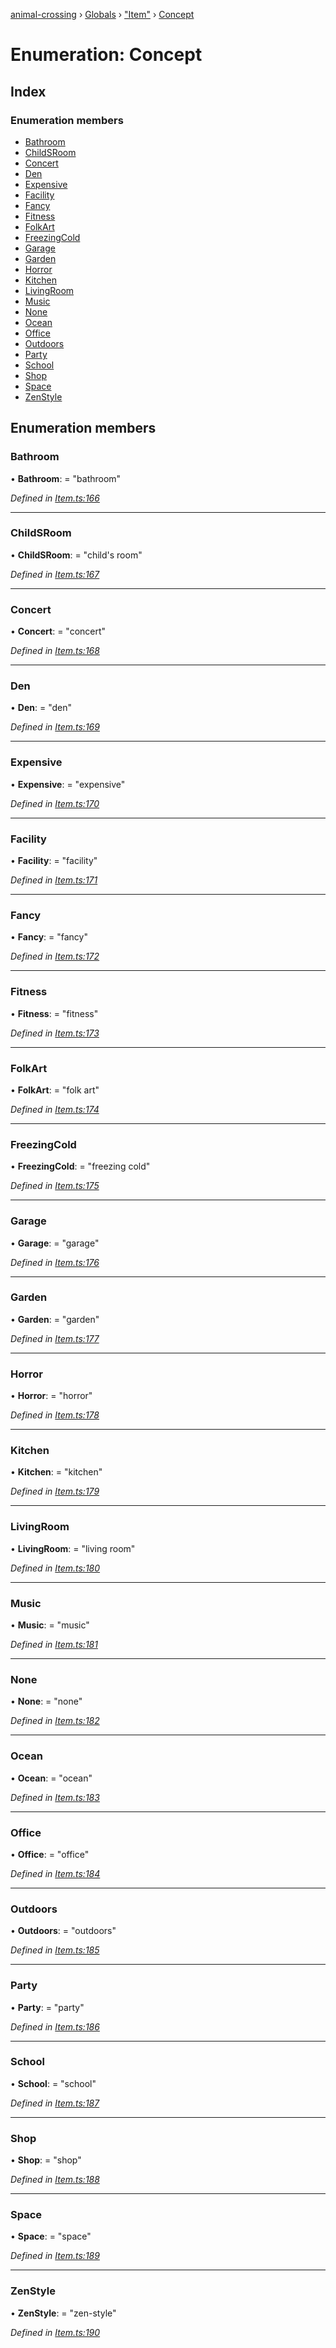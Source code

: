 [animal-crossing](../README.md) › [Globals](../globals.md) › ["Item"](../modules/_item_.md) › [Concept](_item_.concept.md)

# Enumeration: Concept

## Index

### Enumeration members

* [Bathroom](_item_.concept.md#bathroom)
* [ChildSRoom](_item_.concept.md#childsroom)
* [Concert](_item_.concept.md#concert)
* [Den](_item_.concept.md#den)
* [Expensive](_item_.concept.md#expensive)
* [Facility](_item_.concept.md#facility)
* [Fancy](_item_.concept.md#fancy)
* [Fitness](_item_.concept.md#fitness)
* [FolkArt](_item_.concept.md#folkart)
* [FreezingCold](_item_.concept.md#freezingcold)
* [Garage](_item_.concept.md#garage)
* [Garden](_item_.concept.md#garden)
* [Horror](_item_.concept.md#horror)
* [Kitchen](_item_.concept.md#kitchen)
* [LivingRoom](_item_.concept.md#livingroom)
* [Music](_item_.concept.md#music)
* [None](_item_.concept.md#none)
* [Ocean](_item_.concept.md#ocean)
* [Office](_item_.concept.md#office)
* [Outdoors](_item_.concept.md#outdoors)
* [Party](_item_.concept.md#party)
* [School](_item_.concept.md#school)
* [Shop](_item_.concept.md#shop)
* [Space](_item_.concept.md#space)
* [ZenStyle](_item_.concept.md#zenstyle)

## Enumeration members

###  Bathroom

• **Bathroom**: = "bathroom"

*Defined in [Item.ts:166](https://github.com/Norviah/animal-crossing/blob/f22c64d/module/types/Item.ts#L166)*

___

###  ChildSRoom

• **ChildSRoom**: = "child's room"

*Defined in [Item.ts:167](https://github.com/Norviah/animal-crossing/blob/f22c64d/module/types/Item.ts#L167)*

___

###  Concert

• **Concert**: = "concert"

*Defined in [Item.ts:168](https://github.com/Norviah/animal-crossing/blob/f22c64d/module/types/Item.ts#L168)*

___

###  Den

• **Den**: = "den"

*Defined in [Item.ts:169](https://github.com/Norviah/animal-crossing/blob/f22c64d/module/types/Item.ts#L169)*

___

###  Expensive

• **Expensive**: = "expensive"

*Defined in [Item.ts:170](https://github.com/Norviah/animal-crossing/blob/f22c64d/module/types/Item.ts#L170)*

___

###  Facility

• **Facility**: = "facility"

*Defined in [Item.ts:171](https://github.com/Norviah/animal-crossing/blob/f22c64d/module/types/Item.ts#L171)*

___

###  Fancy

• **Fancy**: = "fancy"

*Defined in [Item.ts:172](https://github.com/Norviah/animal-crossing/blob/f22c64d/module/types/Item.ts#L172)*

___

###  Fitness

• **Fitness**: = "fitness"

*Defined in [Item.ts:173](https://github.com/Norviah/animal-crossing/blob/f22c64d/module/types/Item.ts#L173)*

___

###  FolkArt

• **FolkArt**: = "folk art"

*Defined in [Item.ts:174](https://github.com/Norviah/animal-crossing/blob/f22c64d/module/types/Item.ts#L174)*

___

###  FreezingCold

• **FreezingCold**: = "freezing cold"

*Defined in [Item.ts:175](https://github.com/Norviah/animal-crossing/blob/f22c64d/module/types/Item.ts#L175)*

___

###  Garage

• **Garage**: = "garage"

*Defined in [Item.ts:176](https://github.com/Norviah/animal-crossing/blob/f22c64d/module/types/Item.ts#L176)*

___

###  Garden

• **Garden**: = "garden"

*Defined in [Item.ts:177](https://github.com/Norviah/animal-crossing/blob/f22c64d/module/types/Item.ts#L177)*

___

###  Horror

• **Horror**: = "horror"

*Defined in [Item.ts:178](https://github.com/Norviah/animal-crossing/blob/f22c64d/module/types/Item.ts#L178)*

___

###  Kitchen

• **Kitchen**: = "kitchen"

*Defined in [Item.ts:179](https://github.com/Norviah/animal-crossing/blob/f22c64d/module/types/Item.ts#L179)*

___

###  LivingRoom

• **LivingRoom**: = "living room"

*Defined in [Item.ts:180](https://github.com/Norviah/animal-crossing/blob/f22c64d/module/types/Item.ts#L180)*

___

###  Music

• **Music**: = "music"

*Defined in [Item.ts:181](https://github.com/Norviah/animal-crossing/blob/f22c64d/module/types/Item.ts#L181)*

___

###  None

• **None**: = "none"

*Defined in [Item.ts:182](https://github.com/Norviah/animal-crossing/blob/f22c64d/module/types/Item.ts#L182)*

___

###  Ocean

• **Ocean**: = "ocean"

*Defined in [Item.ts:183](https://github.com/Norviah/animal-crossing/blob/f22c64d/module/types/Item.ts#L183)*

___

###  Office

• **Office**: = "office"

*Defined in [Item.ts:184](https://github.com/Norviah/animal-crossing/blob/f22c64d/module/types/Item.ts#L184)*

___

###  Outdoors

• **Outdoors**: = "outdoors"

*Defined in [Item.ts:185](https://github.com/Norviah/animal-crossing/blob/f22c64d/module/types/Item.ts#L185)*

___

###  Party

• **Party**: = "party"

*Defined in [Item.ts:186](https://github.com/Norviah/animal-crossing/blob/f22c64d/module/types/Item.ts#L186)*

___

###  School

• **School**: = "school"

*Defined in [Item.ts:187](https://github.com/Norviah/animal-crossing/blob/f22c64d/module/types/Item.ts#L187)*

___

###  Shop

• **Shop**: = "shop"

*Defined in [Item.ts:188](https://github.com/Norviah/animal-crossing/blob/f22c64d/module/types/Item.ts#L188)*

___

###  Space

• **Space**: = "space"

*Defined in [Item.ts:189](https://github.com/Norviah/animal-crossing/blob/f22c64d/module/types/Item.ts#L189)*

___

###  ZenStyle

• **ZenStyle**: = "zen-style"

*Defined in [Item.ts:190](https://github.com/Norviah/animal-crossing/blob/f22c64d/module/types/Item.ts#L190)*
